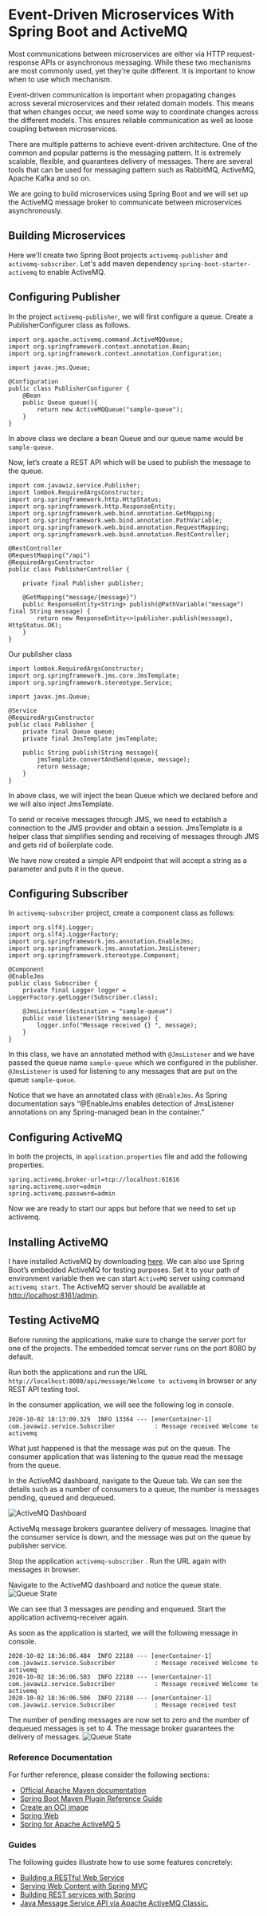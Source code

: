 # Event-Driven Microservices With Spring Boot and ActiveMQ

Most communications between microservices are either via HTTP request-response APIs or asynchronous messaging. While these two mechanisms are most commonly used, yet they’re quite different. It is important to know when to use which mechanism.

Event-driven communication is important when propagating changes across several microservices and their related domain models. This means that when changes occur, we need some way to coordinate changes across the different models. This ensures reliable communication as well as loose coupling between microservices.

There are multiple patterns to achieve event-driven architecture. One of the common and popular patterns is the messaging pattern. It is extremely scalable, flexible, and guarantees delivery of messages. There are several tools that can be used for messaging pattern such as RabbitMQ, ActiveMQ, Apache Kafka and so on.

We are going to build microservices using Spring Boot and we will set up the ActiveMQ message broker to communicate between microservices asynchronously.

## Building Microservices
Here we'll create two Spring Boot projects `activemq-publisher` and `activemq-subscriber`. Let's add maven dependency `spring-boot-starter-activemq` to enable ActiveMQ.

## Configuring Publisher
In the project `activemq-publisher`, we will first configure a queue. Create a PublisherConfigurer class as follows.
```
import org.apache.activemq.command.ActiveMQQueue;
import org.springframework.context.annotation.Bean;
import org.springframework.context.annotation.Configuration;

import javax.jms.Queue;

@Configuration
public class PublisherConfigurer {
    @Bean
    public Queue queue(){
        return new ActiveMQQueue("sample-queue");
    }
}
```
In above class we declare a bean Queue and our queue name would be `sample-queue`.

Now, let’s create a REST API which will be used to publish the message to the queue.
```
import com.javawiz.service.Publisher;
import lombok.RequiredArgsConstructor;
import org.springframework.http.HttpStatus;
import org.springframework.http.ResponseEntity;
import org.springframework.web.bind.annotation.GetMapping;
import org.springframework.web.bind.annotation.PathVariable;
import org.springframework.web.bind.annotation.RequestMapping;
import org.springframework.web.bind.annotation.RestController;

@RestController
@RequestMapping("/api")
@RequiredArgsConstructor
public class PublisherController {
    
    private final Publisher publisher;

    @GetMapping("message/{message}")
    public ResponseEntity<String> publish(@PathVariable("message") final String message) {
        return new ResponseEntity<>(publisher.publish(message), HttpStatus.OK);
    }
}
```
Our publisher class
```
import lombok.RequiredArgsConstructor;
import org.springframework.jms.core.JmsTemplate;
import org.springframework.stereotype.Service;

import javax.jms.Queue;

@Service
@RequiredArgsConstructor
public class Publisher {
    private final Queue queue;
    private final JmsTemplate jmsTemplate;

    public String publish(String message){
        jmsTemplate.convertAndSend(queue, message);
        return message;
    }
}
```
In above class, we will inject the bean Queue which we declared before and we will also inject  JmsTemplate. 

To send or receive messages through JMS, we need to establish a connection to the JMS provider and obtain a session. JmsTemplate is a helper class that simplifies sending and receiving of messages through JMS and gets rid of boilerplate code. 

We have now created a simple API endpoint that will accept a string as a parameter and puts it in the queue.

## Configuring Subscriber
In `activemq-subscriber` project, create a component class as follows:
```
import org.slf4j.Logger;
import org.slf4j.LoggerFactory;
import org.springframework.jms.annotation.EnableJms;
import org.springframework.jms.annotation.JmsListener;
import org.springframework.stereotype.Component;

@Component
@EnableJms
public class Subscriber {
    private final Logger logger = LoggerFactory.getLogger(Subscriber.class);

    @JmsListener(destination = "sample-queue")
    public void listener(String message) {
        logger.info("Message received {} ", message);
    }
}
```
In this class, we have an annotated method with  `@JmsListener` and we have passed the queue name `sample-queue` which we configured in the publisher. `@JmsListener` is used for listening to any messages that are put on the queue `sample-queue`.

Notice that we have an annotated class with `@EnableJms`. As Spring documentation says “@EnableJms enables detection of JmsListener annotations on any Spring-managed bean in the container.”

## Configuring ActiveMQ
In both the projects, in `application.properties` file and add the following properties.
```
spring.activemq.broker-url=tcp://localhost:61616
spring.activemq.user=admin
spring.activemq.password=admin
```
Now we are ready to start our apps but before that we need to set up activemq.

## Installing ActiveMQ
I have installed ActiveMQ by downloading [here](http://activemq.apache.org/components/classic/download/). We can also use Spring Boot’s embedded ActiveMQ for testing purposes. 
Set it to your path of environment variable then we can start `ActiveMQ` server using command `activemq start`.
The ActiveMQ server should be available at [http://localhost:8161/admin](http://localhost:8161/admin).

## Testing ActiveMQ
Before running the applications, make sure to change the server port for one of the projects. The embedded tomcat server runs on the port 8080 by default.

Run both the applications and run the URL `http://localhost:8080/api/message/Welcome to activemq` in browser or any REST API testing tool.

In the consumer application, we will see the following log in console.
```
2020-10-02 18:13:09.329  INFO 13364 --- [enerContainer-1] com.javawiz.service.Subscriber           : Message received Welcome to activemq
```
What just happened is that the message was put on the queue. The consumer application that was listening to the queue read the message from the queue.

In the ActiveMQ dashboard, navigate to the Queue tab. We can see the details such as a number of consumers to a queue, the number is messages pending, queued and dequeued.

![ActiveMQ Dashboard](https://github.com/JavaWiz/sb-activemq/blob/master/dashboard.png)

ActiveMq message brokers guarantee delivery of messages. Imagine that the consumer service is down, and the message was put on the queue by publisher service.

Stop the application  `activemq-subscriber` . Run the URL again with messages in browser.

Navigate to the ActiveMQ dashboard and notice the queue state.
![Queue State](https://github.com/JavaWiz/sb-activemq/blob/master/queue_state.png)

We can see that 3 messages are pending and enqueued. Start the application activemq-receiver again.

As soon as the application is started, we will the following message in console.
```
2020-10-02 18:36:06.484  INFO 22180 --- [enerContainer-1] com.javawiz.service.Subscriber           : Message received Welcome to activemq 
2020-10-02 18:36:06.503  INFO 22180 --- [enerContainer-1] com.javawiz.service.Subscriber           : Message received Welcome to activemq 
2020-10-02 18:36:06.506  INFO 22180 --- [enerContainer-1] com.javawiz.service.Subscriber           : Message received test
```
The number of pending messages are now set to zero and the number of dequeued messages is set to 4. The message broker guarantees the delivery of messages.
![Queue State](https://github.com/JavaWiz/sb-activemq/blob/master/queue_state_after.png) 

### Reference Documentation
For further reference, please consider the following sections:

* [Official Apache Maven documentation](https://maven.apache.org/guides/index.html)
* [Spring Boot Maven Plugin Reference Guide](https://docs.spring.io/spring-boot/docs/2.3.4.RELEASE/maven-plugin/reference/html/)
* [Create an OCI image](https://docs.spring.io/spring-boot/docs/2.3.4.RELEASE/maven-plugin/reference/html/#build-image)
* [Spring Web](https://docs.spring.io/spring-boot/docs/2.3.4.RELEASE/reference/htmlsingle/#boot-features-developing-web-applications)
* [Spring for Apache ActiveMQ 5](https://docs.spring.io/spring-boot/docs/2.3.4.RELEASE/reference/htmlsingle/#boot-features-activemq)

### Guides
The following guides illustrate how to use some features concretely:

* [Building a RESTful Web Service](https://spring.io/guides/gs/rest-service/)
* [Serving Web Content with Spring MVC](https://spring.io/guides/gs/serving-web-content/)
* [Building REST services with Spring](https://spring.io/guides/tutorials/bookmarks/)
* [Java Message Service API via Apache ActiveMQ Classic.](https://spring.io/guides/gs/messaging-jms/)


